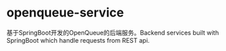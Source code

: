 # openqueue-service
基于SpringBoot开发的OpenQueue的后端服务。Backend services built with SpringBoot which handle requests from REST api. 
